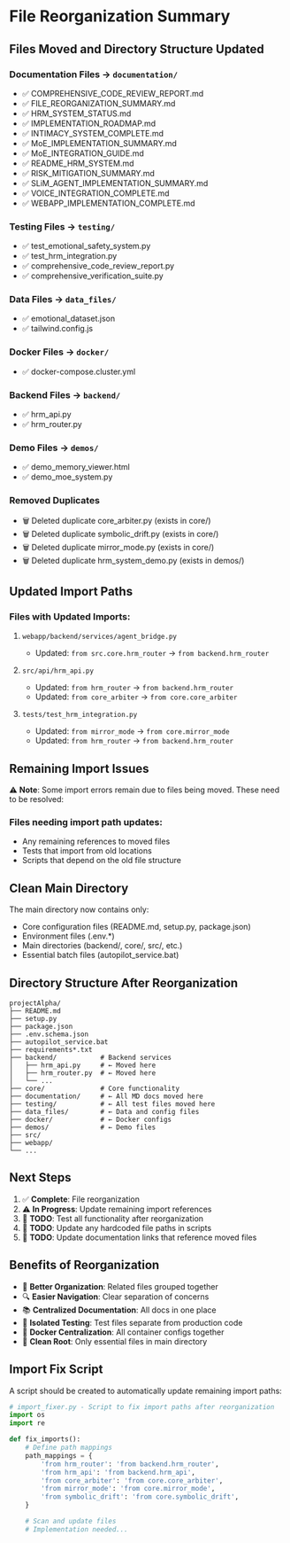 # File Reorganization Summary

## Files Moved and Directory Structure Updated

### Documentation Files → `documentation/`
- ✅ COMPREHENSIVE_CODE_REVIEW_REPORT.md
- ✅ FILE_REORGANIZATION_SUMMARY.md
- ✅ HRM_SYSTEM_STATUS.md
- ✅ IMPLEMENTATION_ROADMAP.md
- ✅ INTIMACY_SYSTEM_COMPLETE.md
- ✅ MoE_IMPLEMENTATION_SUMMARY.md
- ✅ MoE_INTEGRATION_GUIDE.md
- ✅ README_HRM_SYSTEM.md
- ✅ RISK_MITIGATION_SUMMARY.md
- ✅ SLiM_AGENT_IMPLEMENTATION_SUMMARY.md
- ✅ VOICE_INTEGRATION_COMPLETE.md
- ✅ WEBAPP_IMPLEMENTATION_COMPLETE.md

### Testing Files → `testing/`
- ✅ test_emotional_safety_system.py
- ✅ test_hrm_integration.py
- ✅ comprehensive_code_review_report.py
- ✅ comprehensive_verification_suite.py

### Data Files → `data_files/`
- ✅ emotional_dataset.json
- ✅ tailwind.config.js

### Docker Files → `docker/`
- ✅ docker-compose.cluster.yml

### Backend Files → `backend/`
- ✅ hrm_api.py
- ✅ hrm_router.py

### Demo Files → `demos/`
- ✅ demo_memory_viewer.html
- ✅ demo_moe_system.py

### Removed Duplicates
- 🗑️ Deleted duplicate core_arbiter.py (exists in core/)
- 🗑️ Deleted duplicate symbolic_drift.py (exists in core/)
- 🗑️ Deleted duplicate mirror_mode.py (exists in core/)
- 🗑️ Deleted duplicate hrm_system_demo.py (exists in demos/)

## Updated Import Paths

### Files with Updated Imports:
1. `webapp/backend/services/agent_bridge.py`
   - Updated: `from src.core.hrm_router` → `from backend.hrm_router`

2. `src/api/hrm_api.py`
   - Updated: `from hrm_router` → `from backend.hrm_router`
   - Updated: `from core_arbiter` → `from core.core_arbiter`

3. `tests/test_hrm_integration.py`
   - Updated: `from mirror_mode` → `from core.mirror_mode`
   - Updated: `from hrm_router` → `from backend.hrm_router`

## Remaining Import Issues

⚠️ **Note**: Some import errors remain due to files being moved. These need to be resolved:

### Files needing import path updates:
- Any remaining references to moved files
- Tests that import from old locations
- Scripts that depend on the old file structure

## Clean Main Directory

The main directory now contains only:
- Core configuration files (README.md, setup.py, package.json)
- Environment files (.env.*)
- Main directories (backend/, core/, src/, etc.)
- Essential batch files (autopilot_service.bat)

## Directory Structure After Reorganization

```
projectAlpha/
├── README.md
├── setup.py
├── package.json
├── .env.schema.json
├── autopilot_service.bat
├── requirements*.txt
├── backend/           # Backend services
│   ├── hrm_api.py     # ← Moved here
│   ├── hrm_router.py  # ← Moved here
│   └── ...
├── core/              # Core functionality
├── documentation/     # ← All MD docs moved here
├── testing/           # ← All test files moved here
├── data_files/        # ← Data and config files
├── docker/            # ← Docker configs
├── demos/             # ← Demo files
├── src/
├── webapp/
└── ...
```

## Next Steps

1. ✅ **Complete**: File reorganization
2. ⚠️ **In Progress**: Update remaining import references
3. 🔄 **TODO**: Test all functionality after reorganization
4. 🔄 **TODO**: Update any hardcoded file paths in scripts
5. 🔄 **TODO**: Update documentation links that reference moved files

## Benefits of Reorganization

- 📂 **Better Organization**: Related files grouped together
- 🔍 **Easier Navigation**: Clear separation of concerns
- 📚 **Centralized Documentation**: All docs in one place
- 🧪 **Isolated Testing**: Test files separate from production code
- 🐳 **Docker Centralization**: All container configs together
- 🎯 **Clean Root**: Only essential files in main directory

## Import Fix Script

A script should be created to automatically update remaining import paths:

```python
# import_fixer.py - Script to fix import paths after reorganization
import os
import re

def fix_imports():
    # Define path mappings
    path_mappings = {
        'from hrm_router': 'from backend.hrm_router',
        'from hrm_api': 'from backend.hrm_api',
        'from core_arbiter': 'from core.core_arbiter',
        'from mirror_mode': 'from core.mirror_mode',
        'from symbolic_drift': 'from core.symbolic_drift',
    }

    # Scan and update files
    # Implementation needed...
```
